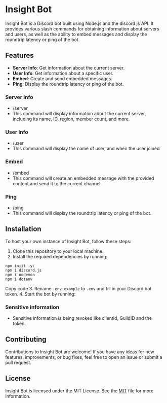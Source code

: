 # Insight Bot

Insight Bot is a Discord bot built using Node.js and the discord.js API. It provides various slash commands for obtaining information about servers and users, as well as the ability to embed messages and display the roundtrip latency or ping of the bot.

## Features

- **Server Info**: Get information about the current server.
- **User Info**: Get information about a specific user.
- **Embed**: Create and send embedded messages.
- **Ping**: Display the roundtrip latency or ping of the bot.

### Server Info
- /server
- This command will display information about the current server, including its name, ID, region, member count, and more.

### User Info
- /user
- This command will display the name of user, and when the user joined

### Embed
- /embed
- This command will create an embedded message with the provided content and send it to the current channel.

### Ping
- /ping
- This command will display the roundtrip latency or ping of the bot.

## Installation

To host your own instance of Insight Bot, follow these steps:

1. Clone this repository to your local machine.
2. Install the required dependencies by running:
```
npm iniit -y:
npm i discord.js
npm i nodemon
npm i dotenv
```
Copy code
3. Rename `.env.example` to `.env` and fill in your Discord bot token.
4. Start the bot by running:

### Sensitive information 
- Sensitive information is being revoked like clientId, GuildID and the token.

## Contributing

Contributions to Insight Bot are welcome! If you have any ideas for new features, improvements, or bug fixes, feel free to open an issue or submit a pull request.

## License

Insight Bot is licensed under the MIT License. See the [MIT](LICENSE) file for more information.
